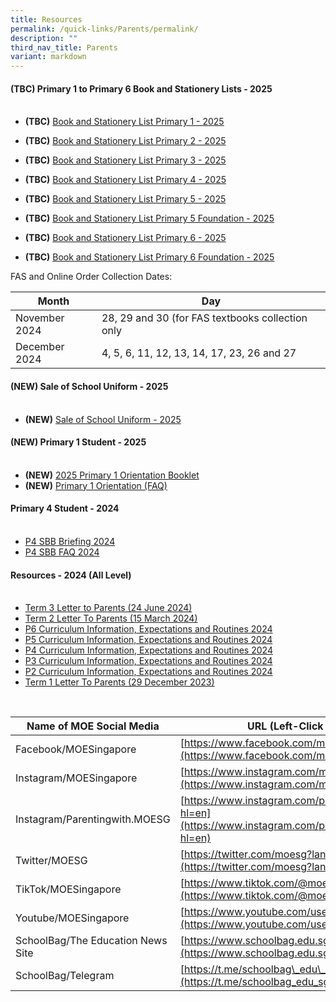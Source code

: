```yaml
---
title: Resources
permalink: /quick-links/Parents/permalink/
description: ""
third_nav_title: Parents
variant: markdown
---
```

#### **(TBC) Primary 1 to Primary 6 Book and Stationery Lists - 2025**<br><br>

* **(TBC)** [Book and Stationery List Primary 1 - 2025]()

* **(TBC)** [Book and Stationery List Primary 2 - 2025]()

* **(TBC)** [Book and Stationery List Primary 3 - 2025]()

* **(TBC)** [Book and Stationery List Primary 4 - 2025]()

* **(TBC)** [Book and Stationery List Primary 5 - 2025]()

* **(TBC)** [Book and Stationery List Primary 5 Foundation - 2025]()

* **(TBC)** [Book and Stationery List Primary 6 - 2025]()

* **(TBC)** [Book and Stationery List Primary 6 Foundation - 2025]()

FAS and Online Order Collection Dates:

| Month | Day |
| -------- | -------- |
| November 2024     | 28, 29 and 30 (for FAS textbooks collection only     |
| December 2024 | 4, 5, 6, 11, 12, 13, 14, 17, 23, 26 and 27 |



#### **(NEW) Sale of School Uniform - 2025**<br><br>

* **(NEW)** [Sale of School Uniform - 2025](/files/Parent%20Resources/Schuniform2025/Seng_Kang_Pri_sale_schedule_EY24.pdf)


#### **(NEW) Primary 1 Student - 2025**<br><br>

* **(NEW)** [2025 Primary 1 Orientation Booklet](/files/2025_Primary_1_Orientation_Booklet.pdf)
*  **(NEW)** [Primary 1 Orientation (FAQ)](/files/Primary_One_Orientation__FAQ_.pdf)


#### **Primary 4 Student - 2024**<br><br>

* [P4 SBB Briefing 2024](/files/P4_SBB_Briefing_2024.pdf)
* [P4 SBB FAQ 2024](/files/P4_SBB_FAQ_2024.pdf)


#### **Resources - 2024 (All Level)**<br><br>

* [Term 3 Letter to Parents (24 June 2024)](/files/Parent%20Resources/2024/2024_Term_3_Notification.pdf)
* [Term 2 Letter To Parents (15 March 2024)](/files/Parent%20Resources/2024/2024_Term_2_Term_Notification.pdf)
* [P6 Curriculum Information, Expectations and Routines 2024](/files/Parent%20Resources/2024/P6_Curriculum_Info__Expectations___Routines_2024_website.pdf)
* [P5 Curriculum Information, Expectations and Routines 2024](/files/Parent%20Resources/2024/P5_PTC_2024_for_website__3_.pdf)
* [P4 Curriculum Information, Expectations and Routines 2024](/files/Parent%20Resources/2024/P4_PTC_2024_11_Jan.pdf)
* [P3 Curriculum Information, Expectations and Routines 2024](/files/Parent%20Resources/2024/P3_Curriculum_Information__Expectations_and_Routines_2024.pdf)
* [P2 Curriculum Information, Expectations and Routines 2024](/files/Parent%20Resources/2024/P2_PTC_2024_upload__1_.pdf)
* [Term 1 Letter To Parents (29 December 2023)](/files/Parent%20Resources/2024/2024_term_1_notification.pdf)



<br>

| Name of MOE Social Media | URL (Left-Click Below) |
| --- | --- |
| Facebook/MOESingapore | [https://www.facebook.com/moesingapore/](https://www.facebook.com/moesingapore/) |
| Instagram/MOESingapore | [https://www.instagram.com/moesingapore/?hl=en](https://www.instagram.com/moesingapore/?hl=en) |
| Instagram/Parentingwith.MOESG | [https://www.instagram.com/parentingwith.moesg/?hl=en](https://www.instagram.com/parentingwith.moesg/?hl=en) |
| Twitter/MOESG | [https://twitter.com/moesg?lang=en](https://twitter.com/moesg?lang=en) |
| TikTok/MOESingapore | [https://www.tiktok.com/@moesingapore](https://www.tiktok.com/@moesingapore) |
| Youtube/MOESingapore  | [https://www.youtube.com/user/moespore](https://www.youtube.com/user/moespore) |
| SchoolBag/The Education News Site  | [https://www.schoolbag.edu.sg/](https://www.schoolbag.edu.sg/) |
| SchoolBag/Telegram  | [https://t.me/schoolbag\_edu\_sg](https://t.me/schoolbag_edu_sg) |